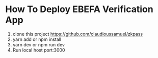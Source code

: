 # How To Deploy  EBEFA Verification App

1. clone this project https://github.com/claudioussamuel/zkpass
2. yarn add or npm install 
3. yarn dev or npm run dev
4. Run local host port:3000
